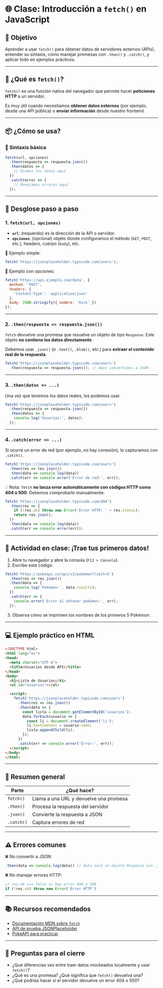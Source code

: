 # 🌐 Clase: Introducción a `fetch()` en JavaScript

## 📌 Objetivo
Aprender a usar `fetch()` para obtener datos de servidores externos (APIs), entender su sintaxis, cómo manejar promesas con `.then()` y `.catch()`, y aplicar todo en ejemplos prácticos.

---

## 🧠 ¿Qué es `fetch()`?

`fetch()` es una función nativa del navegador que permite hacer **peticiones HTTP** a un servidor.

Es muy útil cuando necesitamos **obtener datos externos** (por ejemplo, desde una API pública) o **enviar información** desde nuestro frontend.

---

## 📦 ¿Cómo se usa?

### 🔸 Sintaxis básica

```js
fetch(url, opciones)
  .then(respuesta => respuesta.json())
  .then(datos => {
    // Usamos los datos aquí
  })
  .catch(error => {
    // Manejamos errores aquí
  });
```

---

## 🧱 Desglose paso a paso

### 1. `fetch(url, opciones)`

* **`url`**: (requerido) es la dirección de la API o servidor.
* **`opciones`**: (opcional) objeto donde configuramos el método (`GET`, `POST`, etc.), headers, cuerpo (`body`), etc.

🔹 Ejemplo simple:

```js
fetch('https://jsonplaceholder.typicode.com/users');
```

🔹 Ejemplo con opciones:

```js
fetch('https://api.ejemplo.com/data', {
  method: 'POST',
  headers: {
    'Content-Type': 'application/json'
  },
  body: JSON.stringify({ nombre: 'Rick' })
});
```

---

### 2. `.then(respuesta => respuesta.json())`

`fetch` devuelve una promesa que resuelve un objeto de tipo `Response`. Este objeto **no contiene los datos directamente**.

Debemos usar `.json()` (o `.text()`, `.blob()`, etc.) para **extraer el contenido real de la respuesta**.

```js
fetch('https://jsonplaceholder.typicode.com/users')
  .then(respuesta => respuesta.json()); // Aquí convertimos a JSON
```

---

### 3. `.then(datos => ...)`

Una vez que tenemos los datos reales, los podemos usar.

```js
fetch('https://jsonplaceholder.typicode.com/users')
  .then(respuesta => respuesta.json())
  .then(datos => {
    console.log('Usuarios:', datos);
  });
```

---

### 4. `.catch(error => ...)`

Si ocurre un error de red (por ejemplo, no hay conexión), lo capturamos con `.catch()`.

```js
fetch('https://jsonplaceholder.typicode.com/users')
  .then(res => res.json())
  .then(data => console.log(data))
  .catch(err => console.error('Error de red:', err));
```

💡 Nota: `fetch` **no lanza error automáticamente con códigos HTTP como 404 o 500**. Debemos comprobarlo manualmente:

```js
fetch('https://jsonplaceholder.typicode.com/404')
  .then(res => {
    if (!res.ok) throw new Error('Error HTTP: ' + res.status);
    return res.json();
  })
  .then(data => console.log(data))
  .catch(err => console.error(err));
```

---

## 🧪 Actividad en clase: ¡Trae tus primeros datos!

1. Abre tu navegador y abre la consola (`F12 > Consola`).
2. Escribe este código:

```js
fetch('https://pokeapi.co/api/v2/pokemon?limit=5')
  .then(res => res.json())
  .then(data => {
    console.log('Pokémon:', data.results);
  })
  .catch(err => {
    console.error('Error al obtener pokémon:', err);
  });
```

3. Observa cómo se imprimen los nombres de los primeros 5 Pokémon.

---

## 💻 Ejemplo práctico en HTML

```html
<!DOCTYPE html>
<html lang="es">
<head>
  <meta charset="UTF-8">
  <title>Usuarios desde API</title>
</head>
<body>
  <h1>Lista de Usuarios</h1>
  <ul id="usuarios"></ul>

  <script>
    fetch('https://jsonplaceholder.typicode.com/users')
      .then(res => res.json())
      .then(data => {
        const lista = document.getElementById('usuarios');
        data.forEach(usuario => {
          const li = document.createElement('li');
          li.textContent = usuario.name;
          lista.appendChild(li);
        });
      })
      .catch(err => console.error('Error:', err));
  </script>
</body>
</html>
```

---

## 🧠 Resumen general

| Parte      | ¿Qué hace?                             |
| ---------- | -------------------------------------- |
| `fetch()`  | Llama a una URL y devuelve una promesa |
| `.then()`  | Procesa la respuesta del servidor      |
| `.json()`  | Convierte la respuesta a JSON          |
| `.catch()` | Captura errores de red                 |

---

## ⚠️ Errores comunes

❌ No convertir a JSON:

```js
.then(data => console.log(data)) // data será un objeto Response sin .json()
```

❌ No manejar errores HTTP:

```js
// res.ok === false si hay error 404 o 500
if (!res.ok) throw new Error('Error HTTP')
```

---

## 📚 Recursos recomendados

* [Documentación MDN sobre `fetch`](https://developer.mozilla.org/es/docs/Web/API/Fetch_API)
* [API de prueba JSONPlaceholder](https://jsonplaceholder.typicode.com/)
* [PokeAPI para practicar](https://pokeapi.co/)

---

## 💬 Preguntas para el cierre

* ¿Qué diferencias ves entre traer datos mockeados localmente y usar `fetch()`?
* ¿Qué es una promesa? ¿Qué significa que `fetch()` devuelva una?
* ¿Qué podrías hacer si el servidor devuelve un error 404 o 500?

